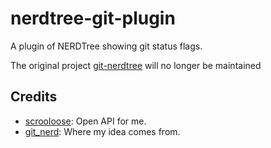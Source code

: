 nerdtree-git-plugin
===================

A plugin of NERDTree showing git status flags.

The original project [git-nerdtree](https://github.com/Xuyuanp/git-nerdtree) will no longer be maintained

## Credits

*  [scrooloose](https://github.com/scrooloose): Open API for me.
*  [git_nerd](https://github.com/swerner/git_nerd): Where my idea comes from.
